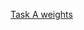 [Task A weights](https://drive.google.com/drive/folders/1BqHdcmQuXPkYQ4sPYP1xz6NxIpnvlLC5?usp=drive_link)
